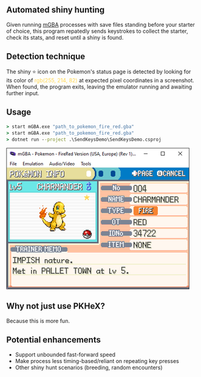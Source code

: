 ﻿## Automated shiny hunting

Given running [mGBA](https://github.com/mgba-emu/mgba) processes with save files standing before your starter of choice, this program repatedly sends keystrokes to collect the starter, check its stats, and reset until a shiny is found.

## Detection technique

The shiny ⭐ icon on the Pokemon's status page is detected by looking for its color of <span style="color: rgb(255, 214, 82)">rgb(255, 214, 82)</span> at expected pixel coordinates in a screenshot. When found, the program exits, leaving the emulator running and awaiting further input.

## Usage

```cmd
> start mGBA.exe "path_to_pokemon_fire_red.gba"
> start mGBA.exe "path_to_pokemon_fire_red.gba"
> dotnet run --project .\SendKeysDemo\SendKeysDemo.csproj
```

![screenshot](screenshot.png)

## Why not just use PKHeX?

Because this is more fun.

## Potential enhancements

* Support unbounded fast-forward speed
* Make process less timing-based/reliant on repeating key presses
* Other shiny hunt scenarios (breeding, random encounters)
